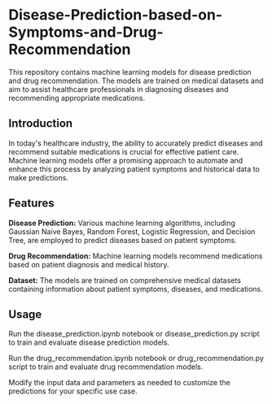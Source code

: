 # Disease-Prediction-based-on-Symptoms-and-Drug-Recommendation
This repository contains machine learning models for disease prediction and drug recommendation. The models are trained on medical datasets and aim to assist healthcare professionals in diagnosing diseases and recommending appropriate medications.
## Introduction
In today's healthcare industry, the ability to accurately predict diseases and recommend suitable medications is crucial for effective patient care. Machine learning models offer a promising approach to automate and enhance this process by analyzing patient symptoms and historical data to make predictions.
## Features
**Disease Prediction:** Various machine learning algorithms, including Gaussian Naive Bayes, Random Forest, Logistic Regression, and Decision Tree, are employed to predict diseases based on patient symptoms.

**Drug Recommendation:** Machine learning models recommend medications based on patient diagnosis and medical history.

**Dataset:** The models are trained on comprehensive medical datasets containing information about patient symptoms, diseases, and medications.
## Usage
Run the disease_prediction.ipynb notebook or disease_prediction.py script to train and evaluate disease prediction models.

Run the drug_recommendation.ipynb notebook or drug_recommendation.py script to train and evaluate drug recommendation models.

Modify the input data and parameters as needed to customize the predictions for your specific use case.
